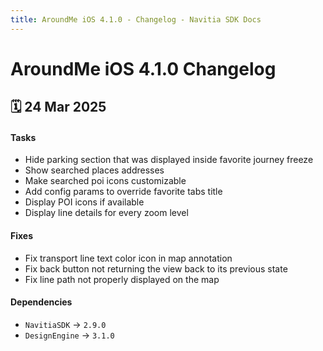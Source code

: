 ```yaml
---
title: AroundMe iOS 4.1.0 - Changelog - Navitia SDK Docs
---
```


# AroundMe iOS 4.1.0 Changelog

<h2>🗓 24 Mar 2025</h2>

#### Tasks
- Hide parking section that was displayed inside favorite journey freeze
- Show searched places addresses
- Make searched poi icons customizable
- Add config params to override favorite tabs title
- Display POI icons if available
- Display line details for every zoom level

#### Fixes
- Fix transport line text color icon in map annotation
- Fix back button not returning the view back to its previous state
- Fix line path not properly displayed on the map

#### Dependencies
- `NavitiaSDK` -> `2.9.0`
- `DesignEngine` -> `3.1.0`